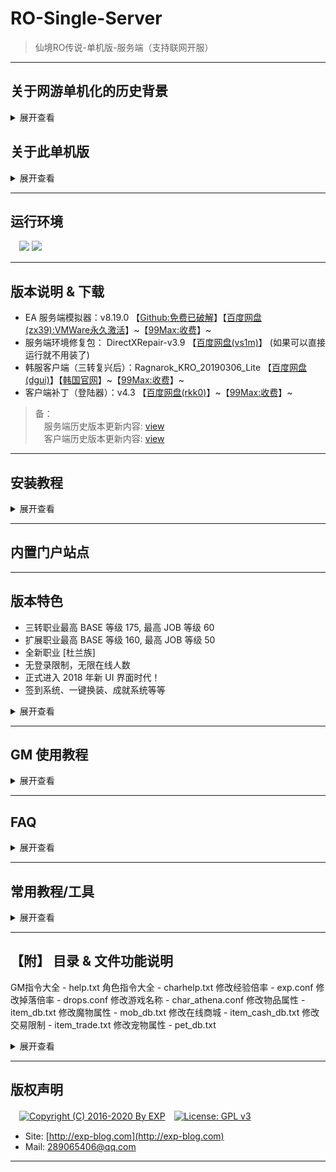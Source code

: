 # RO-Single-Server

> 仙境RO传说-单机版-服务端（支持联网开服）

------


## 关于网游单机化的历史背景
<details>
<summary>展开查看</summary>
<br/>

> 参考来源：《[还记得大明湖畔的RO么？一起来搭建自己的仙境传说](http://www.360doc.com/content/15/0713/07/7863900_484558332.shtml)》

所谓的网游单机版，就是把网络游戏服务器架设在自己的电脑上，通过客户端进行本地连接，让 C/S（client/server） 架构在一台计算机上完成，达到网游单机的效果。

RO 在网游中算是一个比较典型的存在，它的服务端只有逻辑代码，体积十分小（大约 200M 左右）。它的大部分的素材渲染都是集中在客户端实现，使得客户端相对庞大（到目前为止已经达到 3 ~ 4G ）。

因此，在架设单机的过程中，更多开发是集中在客户端部分，对官方原版的客户端进行素材扩充与渲染解析，这就是为什么我们玩私服时需要先下载一个韩服/台服/日服的客户端，然后还要下一个私服的客户端补丁覆盖到其中。

而在客户端补丁中，尤其重要的就是登陆器，它的作用是使得官方客户端的连接请求可以指向私服（或本地搭建的服务端），而不是官方服务器。

------

虽然不知道 RO 服务端的源码是否曾经泄露过，但是现在网上充斥着它的大量私服是不争的事实。

不过这些私服服务器，大多都是游戏 <b>模拟器</b>。

模拟器的概念相信很多人都不陌生了，比如在 PC 平台上通过模拟器玩 PS 平台的游戏、玩 GBA 的有游戏等等...

大多数网游的模拟器都是各游戏社区自己组织开发者，通过对游戏客户端进行逆向开发的，模拟服务端的响应行为。

因此不同的模拟器比官方服务器，根据其开发者的水平，会有各种不同程度的 BUG。

简而言之，模拟器就只是官方服务器的一个近似的镜像而已。

------

RO 的模拟器种类有很多，最主流的是 Athena（雅典娜） 系列。

Athena 也有很多系列分支，如曾经国人开发的 cAthena、 日本的 jAthena ，现在还勉强活着的 eAthena 等等...

<b>本单机服务器使用的正正就是 eAthena （下文简称 EA ）</b>。

[EA](https://github.com/eathena/eathena) 是在 Github 上的一个免费开源项目，所以使用 EA 做 RO 模拟器，只要不涉及商业利益就是合法的。 

> 注： EA 的源码是 C 语言写的，需编译使用。 但它的官方域名 eathena.ws 已过期并被挟持，就不要随便打开了

------

这里再扩展介绍一下 SeAthena （下文简称 SeA ）。

它是由 Inkfish 做的一个汉化版 EA ，现在 <b>大部分私服都是使用 SeA 做的</b>。

原因是 SeA 的收费版有很多不错的扩展功能（但免费版则有限制）。

所以如果想搭建自己的 RO 私服，EA 还是比较靠谱的，不仅免费而且方便 DIY 。

但是如果怕麻烦，使用 SeA 也是一个不错的选择，而且 [SeA 的论坛](http://www.4fro.cn/forum.php) 也是一个不错的学习地方。


</details>



## 关于此单机版

<details>
<summary>展开查看</summary>
<br/>

此 RO 单机版是在 [99Max](http://www.99max.me/) 对韩服官方的二次开发基础上，再次进行 <b>破解</b> 的。

之所以要破解，是因为 99Max 原本一直提倡都是做免费的 RO 单机，而且因为坚持与韩服 KRO 同步更新，算是做得不错的。

但是从 v8.11.0 版本（这是 99Max 的二次开发版本号，不是 RO 的版本号）开始，99Max 摒弃了以往的理念、违背了 EA 的协议，开起了淘宝店盈利，实在令人不齿。 作为 RO 的钻粉之一，那就不要怪我黑吃黑咯。

于是本人花了 ¥200 从 99Max 买了最新的 v8.19.0 的服务端和客户端，然后就有了这个破解版的 RO 单机。

------

顺带一提，破解原理其实很简单。

启动服务端后，不难发现在地图服务器 `map-server.exe` 运行的时候，会弹出一个激活码窗口。

对比 EA 的源码，很明显 99Max 对 `map-server.exe` 加了一个激活用的壳。

该激活码是比较经典的机器码注册方式，点击 `继续试用` 可以获得 30 天的试用期。

通过测试可以发现以下特征：

- 直接修改系统时间到 30 天后，重启服务器就会提示已过期
- 过期后删除服务端再重新解压，依然提示过期，说明记录试用期的时间点不在服务端的文件夹内
- 检查系统 %temp% 目录，点击试用前后并没有生成特别的文件（包括隐藏文件）
- 用 OD 稍微反汇编了一下 `map-server.exe` ，发现大量读写系统注册表的行为
- 社工了一下 99Max 的淘宝客服，她透露了不是联机校验，因为只会对硬盘、 CPU、 主板信息进行识别，所以重装系统不会导致激活失效

综上所述，不难判断 99Max 把试用期写到了系统注册表。

于是科学地监听了该进程对注册表的读写，发现每次点击 `继续试用` 的时候，注册表地址 `HKCU\Software\Classes\{49064D4F-D3C0-8818-C173-74BE82606519}` 就会被读写一次。

该注册表项的内容是加密的，虽然不知道加密算法，但是 <b>直接删除该注册表项即可重置试用期</b> 了，这样也省得脱壳了。

为了方便操作，我把此删除动作封装成 DOS 脚本，只要过期后执行一下（未过期也可执行），就可以永久试用了。

> 注：注册表地址 `HKCU` 是 `HKEY_CURRENT_USER` 的缩写

![](https://github.com/lyy289065406/ro-single-server/blob/master/img/00.png)


</details>


------
## 运行环境

　![](https://img.shields.io/badge/Platform-Windows%207%2f8%2f10%20x64-brightgreen.svg) ![](https://img.shields.io/badge/Platform-Windows%20Server%202003%2f2012%20x64-brightgreen.svg) 


------
## 版本说明 & 下载

- EA 服务端模拟器：v8.19.0 【[Github:免费已破解](https://github.com/lyy289065406/ro-single-server)】【[百度网盘(zx39):VMWare永久激活](https://pan.baidu.com/s/1M-W-bra6h16Bq7vqPI_Rng)】~【[99Max:收费](http://www.99max.me/thread-12926-1-1.html)】~
- 服务端环境修复包： DirectXRepair-v3.9 【[百度网盘(vs1m)](https://pan.baidu.com/s/1zoBXTi5rp7Yj1bhzMzo-oQ)】 (如果可以直接运行就不用装了)
- 韩服客户端（三转复兴后）：Ragnarok_KRO_20190306_Lite 【[百度网盘(dgui)](https://pan.baidu.com/s/1vrh-9wE29tfZvDiS10wkxw)】【[韩国官网](http://ro.gnjoy.com/pds/down/)】~【[99Max:收费](http://www.99max.me/thread-485-1-1.html)】~
- 客户端补丁（登陆器）：v4.3 【[百度网盘(rkk0)](https://pan.baidu.com/s/1qVFAwz55pdz-e_qTyjaXQg)】~【[99Max:收费](http://www.99max.me/thread-3674-1-1.html)】~

> 备：
<br/>　服务端历史版本更新内容: [view](https://github.com/lyy289065406/ro-single-server/tree/master/history/version-server.md)
<br/>　客户端历史版本更新内容: [view](https://github.com/lyy289065406/ro-single-server/tree/master/history/version-client.md)


------
## 安装教程

<details>
<summary>展开查看</summary>
<br/>

### 安装 & 启动服务端

- 服务端只能运行于 Windows 系统
- 安装 git，执行命令 `git clone https://github.com/lyy289065406/ro-single-server` 下载 EA 服务端
- 不懂 git 的同学可以直接点击本 [Github](https://github.com/lyy289065406/ro-single-server) 仓库的 【Clone and download】 ，解压后也是一样的
- 服务端可放到任意位置（<b>路径不要有中文</b>）
- 双击运行 `01-启动架设环境.bat` 并等待窗口关闭，会启动 mysql（用于存档） 与 Apache（用于注册、论坛等）
- 双击运行 `02-启动RO服务端.bat`，会依次自动启动：
<br/>　○ 角色服务器 `char-server.exe`
<br/>　○ 登陆服务器 `login-server.exe`
<br/>　○ 地图服务器 `map-server.exe` （此时会提示注册，点击 【继续试用】 按钮即可）

> 注：
<br/>　若启动过程中报错丢失 0xc000007b，安装环境修复包 DirectXRepair 即可
<br/>　服务端运行过程中不要关闭 `login-server.exe`、 `char-server.exe`、 `map-server.exe`
<br/>　因 mysql 内置在服务端，懂 git 的同学可以 Fork 这个仓库，再 Checkout 一个分支就可以用 github 远程备份存档了

![](https://github.com/lyy289065406/ro-single-server/blob/master/img/01.png)
![](https://github.com/lyy289065406/ro-single-server/blob/master/img/02.png)


### 停止服务端

- 手动关闭 `login-server.exe`、 `char-server.exe`、 `map-server.exe` 窗口
- 双击运行 `03-关闭架设环境.bat`
- 双击运行 `04-重置试用时间.bat` （可选，只要未过期都可以不执行）

> 注：重置试用时间并不会影响存档，存档是在 mysql 数据库中的


### 安装 & 启动客户端

- 客户端只能运行于 Windows 系统
- 下载韩服客户端（版本必须是 Ragnarok_KRO_20190306_Lite）
- 下载客户端补丁（版本必须是 v4.3）
- 解压客户端到任意位置（<b>路径不要有中文</b>）
- 解压客户端补丁到韩服客户端根目录，同名文件全覆盖
- 双击运行 `Setup_Plus.exe` 修改配置
- 双击运行 `99Max仙境传说_v4.3_Data.exe` 即可进入游戏


</details>


------
## 内置门户站点





------
## 版本特色

- 三转职业最高 BASE 等级 175, 最高 JOB 等级 60
- 扩展职业最高 BASE 等级 160, 最高 JOB 等级 50
- 全新职业 [杜兰族]
- 无登录限制，无限在线人数
- 正式进入 2018 年新 UI 界面时代！
- 签到系统、一键换装、成就系统等等

<details>
<summary>展开查看</summary>
<br/>

![](https://github.com/lyy289065406/ro-single-server/blob/master/img/03.png)
![](https://github.com/lyy289065406/ro-single-server/blob/master/img/04.png)
![](https://github.com/lyy289065406/ro-single-server/blob/master/img/05.png)
![](https://github.com/lyy289065406/ro-single-server/blob/master/img/06.png)
![](https://github.com/lyy289065406/ro-single-server/blob/master/img/07.png)

</details>



------
## GM 使用教程

<details>
<summary>展开查看</summary>
<br/>

group_id设置为99即可，GM的权限查看在D:\99MaxEathena\conf\groups.conf内


游戏内已设置默认的 GM 账号密码 admin admin , 默认 GM 外观.
设置自己MySQL的帐号与密码，默认为root root,

游戏账号无需网页注册，进入登陆画面，输入账号_M或_F，即可自动注册
程序自带GM账号:admin 密码:admin 中的人物 最后防线

本一键安装版内含 门户/论坛/空间Discuz! X3.2系统（简体中文） ↓
自带论坛访问网址:
http://127.0.0.1:8096
管理员访问网址:
http://127.0.0.1:8096/admin.php
管理员帐号:admin 密码:admin

3. [问题]如何注册游戏账号
可使用注册页 http://127.0.0.1:8096/ro , 也可使用 M/F 注册, 百度可查(关键词: RO的MF注册)

![](https://github.com/lyy289065406/ro-single-server/blob/master/img/08.png)

</details>


------
## FAQ

<details>
<summary>展开查看</summary>
<br/>

### 搭建服务端会占用哪些端口？

RO 服务端启动后，会开启 5 个服务：

- 角色服务器 `char-server.exe`： 占用端口 6121
- 登陆服务器 `login-server.exe`： 占用端口 6900
- 地图服务器 `map-server.exe`： 占用端口 5121
- 存档数据库 `Mysql`： 占用端口 3306
- 配套Web站点 `Apache` ： 占用端口 8096 （较旧的版本占用的是 80 端口）

如果有时服务端启动失败，不妨检查一下这些端口是否被占用。

另外如果需要架设成联机服务器（或部署到 VMWare 等虚拟机），则至少对外开放 6900、 5121、 6121 这 3 个端口，客户端才能成功登陆。

### 怎样搭建联机服务器？

第一，我们在 99MaxEathena v8.7.0 端内添加联机IP：
★如果IP只是外网的，将 char_athena.conf 和 map_athena.conf 内
的 login_ip、char_ip、map_ip 全部修改为外网IP即可，一共有4处IP修改。

★如果IP分为内/外网的，那设置稍微复杂点，学会之后，其实也不难，呵呵...
除了以上4处IP修改以外，将 char_athena.conf、login_athena.conf 和 map_athena.conf 内
的 bind_ip 功能打开，并将其修改为内网IP即可，加上之前4处，一共有7处IP修改。

第二，我们在 99MaxRo_Patch_v3.0 补丁内添加联机IP：
将 clientinfo.xml 文件复制黏贴在客户端 Data 文件夹内，
修改其内容<address>127.0.0.1</address>为外网IP即可。

clientinfo.xml
```
<?xml version="1.0" encoding="gbk3212" ?>
<clientinfo>

        <servicetype>china</servicetype>
        <servertype>primary</servertype>
        <extendedslot>2</extendedslot>

        <connection>
                <display>单机测试 大陆 中国电信/网通</display>
                <desc></desc>
                <balloon></balloon>
                <address>127.0.0.1</address>
                <port>6900</port>
                <version>45</version>
                <langtype>3</langtype>
                <registrationweb>http://127.0.0.1/</registrationweb>
                <yellow>
                        <admin>2000000</admin>
                </yellow>
                <loading>
                        <image>loading00.jpg</image>
                        <image>loading01.jpg</image>
                        <image>loading02.jpg</image>
                        <image>loading03.jpg</image>
                        <image>loading04.jpg</image>
                        <image>loading05.jpg</image>
                        <image>loading06.jpg</image>
                        <image>loading07.jpg</image>
                        <image>loading08.jpg</image>
                </loading>
        </connection>

</clientinfo>
```





1. [问题]启动 map-server.exe 时出现 0xc000007b 的解决办法
http://www.99max.me/thread-21246-1-1.html

2. [问题]运行中出现计算机丢失 msvcr110.dll 和 vcruntime140.dll 的解决办法
http://www.99max.me/thread-26184-1-1.html



4. [问题]如何将新注册游戏账号设置GM权限
先安装以下地址的[工具]8, 再参考[教程]2, 数据库默认的账号密码为 root root

5. [问题]没有GM工具情况下, 如何正确使用GM指令
GM工具很早就不用了, 因为很长时间没更新, 新的GM指令已经不支持.
GM指令大全在服务端目录下的 help.txt 文件, 聊天栏内输入GM指令.
对自己使用 @ 符号, 比如 @cash 50000
对玩家使用 # 符号, 比如 #cash 玩家名字 50000

</details>


------
## 常用教程/工具

<details>
<summary>展开查看</summary>
<br/>

1.[教程]给新人如何使用 V8系 一键版 顺利进入游戏的教程
http://www.99max.me/thread-19115-1-1.html

2.[教程]99MaxEathena v8系 GM账号的设置
http://www.99max.me/thread-12928-1-1.html

3.[教程]99MaxEathena v8系 外网联机教程
http://www.99max.me/thread-16792-1-2.html

4.[原创]GM命令快捷菜单 可直接执行命令99Max专用版
http://www.99max.me/thread-14899-1-1.html

5.[工具]Yiko製造 - 99Max Eathena 文本数据编辑器 v1.1.3
http://www.99max.me/thread-18936-1-1.html

6.[教程]99MaxEathena v8系 添加自定义头饰教程
http://www.99max.me/thread-16795-1-1.html

7.[教程]99MaxEathena v8.10.0 版本 VIP系统 新增功能介绍
http://www.99max.me/thread-19005-1-1.html

8.[工具]Na.vicat110_mysql_cs 32位+64位+破解补丁
http://www.99max.me/thread-16484-1-1.html

9.[工具]给大家一个专业的文本编辑器 Notepad++ 6.6.9
http://www.99max.me/thread-18709-1-2.html

10.[分享]还有更多的教程及工具，请大家自行去查阅吧
http://www.99max.me/forum-18-1.html

</details>


------
## 【附】 目录 & 文件功能说明

GM指令大全 - help.txt
角色指令大全 - charhelp.txt
修改经验倍率 - exp.conf
修改掉落倍率 - drops.conf
修改游戏名称 - char_athena.conf
修改物品属性 - item_db.txt
修改魔物属性 - mob_db.txt
修改在线商城 - item_cash_db.txt
修改交易限制 - item_trade.txt
修改宠物属性 - pet_db.txt

<details>
<summary>展开查看</summary>
<br/>

ro-single-server
|-- 01-启动架设环境.bat
|-- 02-启动RO服务端.bat
|-- 03-关闭假设环境.bat
|-- 04-重置试用时间.bat
|-- charserv.bat
|-- char-server.exe
|-- history
|-- img
|-- libmysql.dll
|-- login-server.exe
|-- logserv.bat
|-- mapserv.bat
|-- map-server.exe
|-- msvcr110.dll
|-- npc
|-- pcre8.dll
|-- zlib.dll
|-- serv.bat
|-- sql-files
|-- vcruntime140.dll
|-- conf
|   |-- atcommand_athena.conf
|   |-- battle
|   |   |-- battle.conf
|   |   |-- battleground.conf
|   |   |-- client.conf
|   |   |-- drops.conf
|   |   |-- exp.conf
|   |   |-- feature.conf
|   |   |-- gm.conf
|   |   |-- guild.conf
|   |   |-- homunc.conf
|   |   |-- items.conf
|   |   |-- misc.conf
|   |   |-- monster.conf
|   |   |-- party.conf
|   |   |-- pet.conf
|   |   |-- player.conf
|   |   |-- skill.conf
|   |   └-- status.conf
|   |-- battle_athena.conf
|   |-- channels.conf
|   |-- char_athena.conf
|   |-- charhelp.txt
|   |-- charhelp.txt.dump
|   |-- grf-files.txt
|   |-- groups.conf
|   |-- help.txt
|   |-- import
|   |   |-- battle_conf.txt
|   |   |-- char_conf.txt
|   |   |-- inter_conf.txt
|   |   |-- inter_server.yml
|   |   |-- log_conf.txt
|   |   |-- login_conf.txt
|   |   |-- map_conf.txt
|   |   |-- packet_conf.txt
|   |   └-- script_conf.txt
|   |-- inter_athena.conf
|   |-- inter_athena.conf.dump
|   |-- inter_server.yml
|   |-- log_athena.conf
|   |-- login_athena.conf
|   |-- map_athena.conf
|   |-- maps_athena.conf
|   |-- motd.txt
|   |-- msg_conf
|   |   |-- char_msg.conf
|   |   |-- import
|   |   |   |-- map_msg_chn_conf.txt
|   |   |   |-- map_msg_eng_conf.txt
|   |   |   |-- map_msg_frn_conf.txt
|   |   |   |-- map_msg_grm_conf.txt
|   |   |   |-- map_msg_idn_conf.txt
|   |   |   |-- map_msg_mal_conf.txt
|   |   |   |-- map_msg_por_conf.txt
|   |   |   |-- map_msg_rus_conf.txt
|   |   |   |-- map_msg_spn_conf.txt
|   |   |   └-- map_msg_tha_conf.txt
|   |   |-- login_msg.conf
|   |   |-- map_msg_chn.conf
|   |   |-- map_msg.conf
|   |   |-- map_msg_frn.conf
|   |   |-- map_msg_grm.conf
|   |   |-- map_msg_idn.conf
|   |   |-- map_msg_mal.conf
|   |   |-- map_msg_por.conf
|   |   |-- map_msg_rus.conf
|   |   |-- map_msg_spn.conf
|   |   |-- map_msg_tha.conf
|   |   └-- translation.conf
|   |-- packet_athena.conf
|   |-- readme.md
|   |-- script_athena.conf
|   |-- subnet_athena.conf
|   └-- valkyrie_sample.cfg
|-- db
|   |-- abra_db.txt
|   |-- castle_db.txt
|   |-- const.txt
|   |-- create_arrow_db.txt
|   |-- elemental_db.txt
|   |-- elemental_skill_db.txt
|   |-- GeoIP.dat
|   |-- guild_skill_tree.txt
|   |-- homun_skill_tree.txt
|   |-- import
|   |   |-- abra_db.txt
|   |   |-- achievement_db.yml
|   |   |-- attendance.yml
|   |   |-- attr_fix.txt
|   |   |-- castle_db.txt
|   |   |-- const.txt
|   |   |-- create_arrow_db.txt
|   |   |-- elemental_db.txt
|   |   |-- elemental_skill_db.txt
|   |   |-- exp_guild.txt
|   |   |-- exp_homun.txt
|   |   |-- guild_skill_tree.txt
|   |   |-- homunculus_db.txt
|   |   |-- homun_skill_tree.txt
|   |   |-- instance_db.txt
|   |   |-- item_avail.txt
|   |   |-- item_bluebox.txt
|   |   |-- item_buyingstore.txt
|   |   |-- item_cardalbum.txt
|   |   |-- item_cash_db.txt
|   |   |-- item_combo_db.txt
|   |   |-- item_db.txt
|   |   |-- item_delay.txt
|   |   |-- item_findingore.txt
|   |   |-- item_flag.txt
|   |   |-- item_giftbox.txt
|   |   |-- item_group_db.txt
|   |   |-- item_misc.txt
|   |   |-- item_noequip.txt
|   |   |-- item_nouse.txt
|   |   |-- item_package.txt
|   |   |-- item_randomopt_db.txt
|   |   |-- item_randomopt_group.txt
|   |   |-- item_stack.txt
|   |   |-- item_trade.txt
|   |   |-- item_violetbox.txt
|   |   |-- job_basehpsp_db.txt
|   |   |-- job_db1.txt
|   |   |-- job_db2.txt
|   |   |-- job_exp.txt
|   |   |-- job_noenter_map.txt
|   |   |-- job_param_db.txt
|   |   |-- level_penalty.txt
|   |   |-- magicmushroom_db.txt
|   |   |-- map_cache.dat
|   |   |-- map_index.txt
|   |   |-- mercenary_db.txt
|   |   |-- mercenary_skill_db.txt
|   |   |-- mob_avail.txt
|   |   |-- mob_boss.txt
|   |   |-- mob_branch.txt
|   |   |-- mob_chat_db.txt
|   |   |-- mob_classchange.txt
|   |   |-- mob_db.txt
|   |   |-- mob_drop.txt
|   |   |-- mob_item_ratio.txt
|   |   |-- mob_mission.txt
|   |   |-- mob_poring.txt
|   |   |-- mob_pouch.txt
|   |   |-- mob_race2_db.txt
|   |   |-- mob_random_db.txt
|   |   |-- mob_skill_db.txt
|   |   |-- pet_db.txt
|   |   |-- produce_db.txt
|   |   |-- quest_db.txt
|   |   |-- refine_db.yml
|   |   |-- size_fix.txt
|   |   |-- skill_cast_db.txt
|   |   |-- skill_castnodex_db.txt
|   |   |-- skill_changematerial_db.txt
|   |   |-- skill_copyable_db.txt
|   |   |-- skill_damage_db.txt
|   |   |-- skill_db.txt
|   |   |-- skill_improvise_db.txt
|   |   |-- skill_nocast_db.txt
|   |   |-- skill_nonearnpc_db.txt
|   |   |-- skill_require_db.txt
|   |   |-- skill_tree.txt
|   |   |-- skill_unit_db.txt
|   |   |-- spellbook_db.txt
|   |   |-- statpoint.txt
|   |   └-- status_disabled.txt
|   |-- item_auto_change.txt
|   |-- item_avail.txt
|   |-- item_drop_announce.txt
|   |-- item_findingore.txt
|   |-- item_nouse.txt
|   |-- item_vending.txt
|   |-- job_db2.txt
|   |-- magicmushroom_db.txt
|   |-- map_index.txt
|   |-- mercenary_db.txt
|   |-- mercenary_skill_db.txt
|   |-- mob_avail.txt
|   |-- mob_chat_db.txt
|   |-- mob_classchange.txt
|   |-- mob_item_ratio.txt
|   |-- mob_mission.txt
|   |-- mob_pouch.txt
|   |-- re
|   |   |-- achievement_db.yml
|   |   |-- attendance.yml
|   |   |-- attr_fix.txt
|   |   |-- exp_guild.txt
|   |   |-- exp_homun.txt
|   |   |-- homunculus_db.txt
|   |   |-- instance_db.txt
|   |   |-- item_bluebox.txt
|   |   |-- item_buyingstore.txt
|   |   |-- item_cardalbum.txt
|   |   |-- item_cash_db.txt
|   |   |-- item_combo_db.txt
|   |   |-- item_db.txt
|   |   |-- item_delay.txt
|   |   |-- item_flag.txt
|   |   |-- item_giftbox.txt
|   |   |-- item_group_db.txt
|   |   |-- item_misc.txt
|   |   |-- item_noequip.txt
|   |   |-- item_package.txt
|   |   |-- item_randomopt_db.txt
|   |   |-- item_randomopt_group.txt
|   |   |-- item_stack.txt
|   |   |-- item_trade.txt
|   |   |-- item_violetbox.txt
|   |   |-- job_basehpsp_db.txt
|   |   |-- job_db1.txt
|   |   |-- job_exp.txt
|   |   |-- job_noenter_map.txt
|   |   |-- job_param_db.txt
|   |   |-- level_penalty.txt
|   |   |-- map_cache.dat
|   |   |-- mob_boss.txt
|   |   |-- mob_branch.txt
|   |   |-- mob_db.txt
|   |   |-- mob_drop.txt
|   |   |-- mob_poring.txt
|   |   |-- mob_race2_db.txt
|   |   |-- mob_random_db.txt
|   |   |-- mob_skill_db.txt
|   |   |-- pet_db.txt
|   |   |-- produce_db.txt
|   |   |-- quest_db.txt
|   |   |-- refine_db.yml
|   |   |-- skill_cast_db.txt
|   |   |-- skill_castnodex_db.txt
|   |   |-- skill_db.txt
|   |   |-- skill_nocast_db.txt
|   |   |-- skill_require_db.txt
|   |   |-- skill_tree.txt
|   |   |-- skill_unit_db.txt
|   |   └-- statpoint.txt
|   |-- readme.md
|   |-- size_fix.txt
|   |-- skill_changematerial_db.txt
|   |-- skill_copyable_db.txt
|   |-- skill_damage_db.txt
|   |-- skill_improvise_db.txt
|   |-- skill_nonearnpc_db.txt
|   |-- spellbook_db.txt
|   └-- status_disabled.txt
|-- doc
|   |-- 99MaxEa_atcommands.txt
|   |-- 99MaxEa_bonus.txt
|   |-- 99MaxEa_events.txt
|   |-- 99MaxEa_mapflags.txt
|   |-- 99MaxEa_script_commands.txt
|   |-- 99MaxEa.txt
|   |-- achievements.txt
|   |-- atcommands.txt
|   |-- ea_job_system.txt
|   |-- effect_list.txt
|   |-- item_bonus.txt
|   |-- item_db.txt
|   |-- item_group.txt
|   |-- map_cache.txt
|   |-- mapflags.txt
|   |-- md5_hashcheck.txt
|   |-- mob_db_mode_list.txt
|   |-- mob_db.txt
|   |-- mob_skill_db_powerskill.txt
|   |-- model
|   |   |-- Model_Relation.mwb
|   |   |-- Model_Relation.png
|   |   └-- rathena.vpp
|   |-- packet_client.txt
|   |-- packet_interserv.txt
|   |-- packet_struct_notation.txt
|   |-- permissions.txt
|   |-- quest_variables.txt
|   |-- sample
|   |   |-- bank_test.txt
|   |   |-- basejob_baseclass_upper.txt
|   |   |-- checkoption.txt
|   |   |-- delitem2.txt
|   |   |-- getequipcardid.txt
|   |   |-- getequipid.txt
|   |   |-- getiteminfo.txt
|   |   |-- getmonsterinfo.txt
|   |   |-- gstorage_test.txt
|   |   |-- inarray.txt
|   |   |-- instancing.txt
|   |   |-- localized_npc.txt
|   |   |-- navigate.txt
|   |   |-- npc_dynamic_shop.txt
|   |   |-- npc_extend_shop.txt
|   |   |-- npc_live_dialogues.txt
|   |   |-- npc_shop_test.txt
|   |   |-- npc_test_array.txt
|   |   |-- npc_test_chat.txt
|   |   |-- npc_test_duplicate.txt
|   |   |-- npc_test_func.txt
|   |   |-- npc_test_getunits.txt
|   |   |-- npc_test_npctimer2.txt
|   |   |-- npc_test_npctimer.txt
|   |   |-- npc_test_pcre.txt
|   |   |-- npc_test_quest.txt
|   |   |-- npc_test_setitemx.txt
|   |   |-- npc_test_setmapflag.txt
|   |   |-- npc_test_skill.txt
|   |   |-- npc_test_time.txt
|   |   └-- randomopt.txt
|   |-- script_commands.txt
|   |-- skill_require_db.txt
|   |-- source_doc.txt
|   |-- status_change.txt
|   |-- whisper_sys.txt
|   └-- woe_time_explanation.txt
|-- gm-cmd
|   |-- GM命令快捷菜单.exe
|   |-- roa.ini
|   └-- ro.ini
|-- ROEmulator
|   |-- desktop.ini
|   |-- home
|   |   |-- admin
|   |   |   └-- program
|   |   |       |-- pskill.exe
|   |   |       |-- unidelay.exe
|   |   |       └-- uniserv.exe
|   |   └-- desktop.ini
|   |-- tmp
|   |-- usr
|   |   └-- local
|   |       |-- apache2
|   |       |-- mysql
|   |       └-- php
|   └-- www
└-- README.md

994 directories, 10054 files


</details>



------

## 版权声明

　[![Copyright (C) 2016-2020 By EXP](https://img.shields.io/badge/Copyright%20(C)-2016~2019%20By%20EXP-blue.svg)](http://exp-blog.com)　[![License: GPL v3](https://img.shields.io/badge/License-GPL%20v3-blue.svg)](https://www.gnu.org/licenses/gpl-3.0)
  

- Site: [http://exp-blog.com](http://exp-blog.com) 
- Mail: <a href="mailto:289065406@qq.com?subject=[EXP's Github]%20Your%20Question%20（请写下您的疑问）&amp;body=What%20can%20I%20help%20you?%20（需要我提供什么帮助吗？）">289065406@qq.com</a>


------
